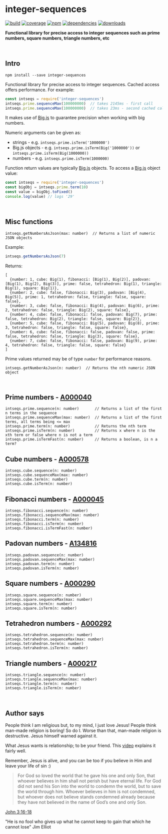 # integer-sequences

[![build](https://img.shields.io/travis/danday74/integer-sequences/master.svg?label=linux)](https://travis-ci.org/danday74/integer-sequences)
[![coverage](https://coveralls.io/repos/github/danday74/integer-sequences/badge.svg)](https://coveralls.io/github/danday74/integer-sequences)
[![npm](https://img.shields.io/npm/v/integer-sequences.svg)](https://www.npmjs.com/package/integer-sequences)
[![dependencies](https://david-dm.org/danday74/integer-sequences/status.svg)](https://david-dm.org/danday74/integer-sequences)
[![downloads](https://img.shields.io/npm/dm/integer-sequences.svg)](https://www.npmjs.com/package/integer-sequences)

**Functional library for precise access to integer sequences such as prime numbers, square numbers, triangle numbers, etc**





<br>

## Intro

`npm install --save integer-sequences`

Functional library for precise access to integer sequences. Cached access offers performance. For example:

```javascript 1.7
const intseqs = require('integer-sequences')
intseqs.prime.sequenceMax(100000000)  // takes 2145ms - first call
intseqs.prime.sequenceMax(100000000)  // takes 23ms - second cached call
```

It makes use of [Big.js](http://mikemcl.github.io/big.js) to guarantee precision when working with big numbers.

Numeric arguments can be given as:
 
* strings - e.g. `intseqs.prime.isTerm('1000000')`
* Big.js objects - e.g. `intseqs.prime.isTerm(Big('1000000'))` or `intseqs.prime.isTerm(Big(1000000))`
* numbers - e.g. `intseqs.prime.isTerm(1000000)`

Function return values are typically [Big.js](http://mikemcl.github.io/big.js) objects. To access a [Big.js](http://mikemcl.github.io/big.js) object value:

```javascript 1.7
const intseqs = require('integer-sequences')
const bigObj = intseqs.prime.term(10)
const value = bigObj.toFixed()
console.log(value) // logs '29'
```





<br>

## Misc functions

```
intseqs.getNumbersAsJson(max: number)  // Returns a list of numeric JSON objects
```

Example:

```javascript 1.7
intseqs.getNumbersAsJson(7)
```

Returns:

```metadata json
[
  {number: 1, cube: Big(1), fibonacci: [Big(1), Big(2)], padovan: [Big(1), Big(2), Big(3)], prime: false, tetrahedron: Big(1), triangle: Big(1), square: Big(1)},
  {number: 2, cube: false, fibonacci: Big(3), padovan: [Big(4), Big(5)], prime: 1, tetrahedron: false, triangle: false, square: false},
  {number: 3, cube: false, fibonacci: Big(4), padovan: Big(6), prime: 2, tetrahedron: false, triangle: Big(2), square: false},
  {number: 4, cube: false, fibonacci: false, padovan: Big(7), prime: false, tetrahedron: Big(2), triangle: false, square: Big(2)},
  {number: 5, cube: false, fibonacci: Big(5), padovan: Big(8), prime: 3, tetrahedron: false, triangle: false, square: false},
  {number: 6, cube: false, fibonacci: false, padovan: false, prime: false, tetrahedron: false, triangle: Big(3), square: false},
  {number: 7, cube: false, fibonacci: false, padovan: Big(9), prime: 4, tetrahedron: false, triangle: false, square: false}
]
```

Prime values returned may be of type `number` for performance reasons.

```
intseqs.getNumberAsJson(n: number)  // Returns the nth numeric JSON object
```





<br>

## Prime numbers - [A000040](https://oeis.org/A000040)

```
intseqs.prime.sequence(n: number)       // Returns a list of the first n terms in the sequence
intseqs.prime.sequenceMax(max: number)  // Returns a list of the first terms, all terms being <= max
intseqs.prime.term(n: number)           // Returns the nth term
intseqs.prime.isTerm(n: number)         // Returns x where n is the xth term or false where n is not a term
intseqs.prime.isTermFast(n: number)     // Returns a boolean, is n a term?
```

## Cube numbers - [A000578](https://oeis.org/A000578)

```
intseqs.cube.sequence(n: number)
intseqs.cube.sequenceMax(max: number)
intseqs.cube.term(n: number)
intseqs.cube.isTerm(n: number)
```

## Fibonacci numbers - [A000045](https://oeis.org/A000045)

```
intseqs.fibonacci.sequence(n: number)
intseqs.fibonacci.sequenceMax(max: number)
intseqs.fibonacci.term(n: number)
intseqs.fibonacci.isTerm(n: number)
intseqs.fibonacci.isTermFast(n: number)
```

## Padovan numbers - [A134816](https://oeis.org/A134816)

```
intseqs.padovan.sequence(n: number)
intseqs.padovan.sequenceMax(max: number)
intseqs.padovan.term(n: number)
intseqs.padovan.isTerm(n: number)
```

## Square numbers - [A000290](https://oeis.org/A000290)

```
intseqs.square.sequence(n: number)
intseqs.square.sequenceMax(max: number)
intseqs.square.term(n: number)
intseqs.square.isTerm(n: number)
```

## Tetrahedron numbers - [A000292](https://oeis.org/A000292)

```
intseqs.tetrahedron.sequence(n: number)
intseqs.tetrahedron.sequenceMax(max: number)
intseqs.tetrahedron.term(n: number)
intseqs.tetrahedron.isTerm(n: number)
```

## Triangle numbers - [A000217](https://oeis.org/A000217)

```
intseqs.triangle.sequence(n: number)
intseqs.triangle.sequenceMax(max: number)
intseqs.triangle.term(n: number)
intseqs.triangle.isTerm(n: number)
```





<br>

## Author says

People think I am religious but, to my mind, I just love Jesus! People think man-made religion is boring! So do I. Worse than that, man-made religion is destructive. Jesus himself warned against it.

What Jesus wants is relationship; to be your friend. This [video](https://www.youtube.com/watch?v=1IAhDGYlpqY) explains it fairly well.

Remember, Jesus is alive, and you can be too if you believe in Him and leave your life of sin :)

> For God so loved the world that he gave his one and only Son, that whoever believes in him shall not perish but have eternal life. For God did not send his Son into the world to condemn the world, but to save the world through him. Whoever believes in him is not condemned, but whoever does not believe stands condemned already because they have not believed in the name of God’s one and only Son.

[John 3:16-18](https://www.bible.com/en-GB/bible/111/JHN.3.16-18.niv)

"He is no fool who gives up what he cannot keep to gain that which he cannot lose" Jim Elliot


